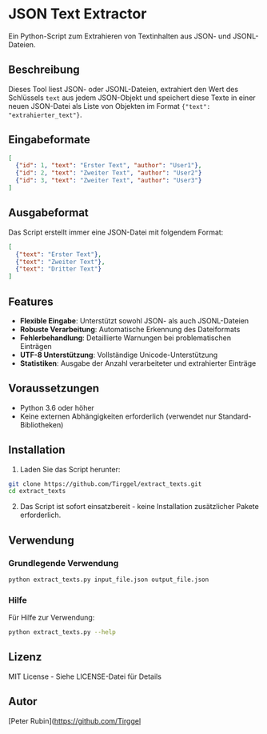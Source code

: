# JSON Text Extractor

Ein Python-Script zum Extrahieren von Textinhalten aus JSON- und JSONL-Dateien.

## Beschreibung

Dieses Tool liest JSON- oder JSONL-Dateien, extrahiert den Wert des Schlüssels `text` aus jedem JSON-Objekt und speichert diese Texte in einer neuen JSON-Datei als Liste von Objekten im Format `{"text": "extrahierter_text"}`.
## Eingabeformate

```json
[
  {"id": 1, "text": "Erster Text", "author": "User1"},
  {"id": 2, "text": "Zweiter Text", "author": "User2"}
  {"id": 3, "text": "Zweiter Text", "author": "User3"}
]
```

## Ausgabeformat

Das Script erstellt immer eine JSON-Datei mit folgendem Format:

```json
[
  {"text": "Erster Text"},
  {"text": "Zweiter Text"},
  {"text": "Dritter Text"}
]
```

## Features

- **Flexible Eingabe**: Unterstützt sowohl JSON- als auch JSONL-Dateien
- **Robuste Verarbeitung**: Automatische Erkennung des Dateiformats
- **Fehlerbehandlung**: Detaillierte Warnungen bei problematischen Einträgen
- **UTF-8 Unterstützung**: Vollständige Unicode-Unterstützung
- **Statistiken**: Ausgabe der Anzahl verarbeiteter und extrahierter Einträge

## Voraussetzungen

- Python 3.6 oder höher
- Keine externen Abhängigkeiten erforderlich (verwendet nur Standard-Bibliotheken)

## Installation

1. Laden Sie das Script herunter:
```bash
git clone https://github.com/Tirggel/extract_texts.git
cd extract_texts
```

2. Das Script ist sofort einsatzbereit - keine Installation zusätzlicher Pakete erforderlich.

## Verwendung

### Grundlegende Verwendung

```bash
python extract_texts.py input_file.json output_file.json
```

### Hilfe

Für Hilfe zur Verwendung:

```bash
python extract_texts.py --help
```

## Lizenz

MIT License - Siehe LICENSE-Datei für Details

## Autor

[Peter Rubin](https://github.com/Tirggel
